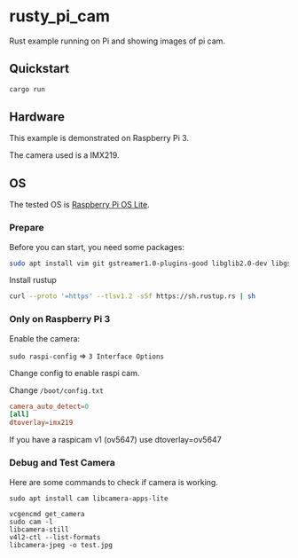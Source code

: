 # rusty_pi_cam

Rust example running on Pi and showing images of pi cam.

## Quickstart

```sh
cargo run
```

## Hardware

This example is demonstrated on Raspberry Pi 3.

The camera used is a IMX219.

## OS

The tested OS is [Raspberry Pi OS Lite](https://www.raspberrypi.com/software/operating-systems/#raspberry-pi-os-32-bit).

### Prepare

Before you can start, you need some packages:

```sh
sudo apt install vim git gstreamer1.0-plugins-good libglib2.0-dev libgstreamer1.0-dev libgstreamer-plugins-base1.0-dev libclang-dev
```

Install rustup 

```sh
curl --proto '=https' --tlsv1.2 -sSf https://sh.rustup.rs | sh
```

### Only on Raspberry Pi 3

Enable the camera:

`sudo raspi-config` => `3 Interface Options`

Change config to enable raspi cam.

Change `/boot/config.txt`

```toml
camera_auto_detect=0
[all]
dtoverlay=imx219
```

If you have a raspicam v1 (ov5647) use dtoverlay=ov5647

### Debug and Test Camera

Here are some commands to check if camera is working.

```
sudo apt install cam libcamera-apps-lite
```

```
vcgencmd get_camera
sudo cam -l
libcamera-still
v4l2-ctl --list-formats
libcamera-jpeg -o test.jpg
```
